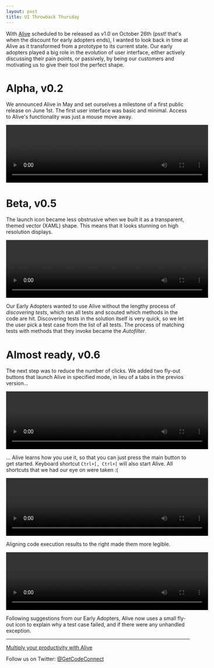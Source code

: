 ```yaml
---
layout: post
title: UI Throwback Thursday
---
```


With [Alive](//comealive.io/) scheduled to be released as v1.0 on October 26th (psst! that's when the discount for early adopters ends), I wanted to look back in time at Alive as it transformed from a prototype to its current state. Our early adopters played a big role in the evolution of user interface, either actively discussing their pain points, or passively, by being our customers and motivating us to give their tool the perfect shape.

# Alpha, v0.2

We announced Alive in May and set ourselves a milestone of a first public release on June 1st. 
The first user interface was basic and minimal. Access to Alive's functionality was just a mouse move away.

<video width="554" height="158" autoplay loop>
  <source src="{{baseurl}}/images/UI-Throwback-Thursday/v02basic.webm" type="video/webm">
  <source src="{{baseurl}}/images/UI-Throwback-Thursday/v02basic.mp4" type="video/mp4">
*Video of interface in version 0.2. (your browser does not support the video tag)*
</video>

# Beta, v0.5

The launch icon became less obstrusive when we built it as a transparent, themed vector (XAML) shape. This means that it looks stunning on high resolution displays.

<video width="554" height="158" autoplay loop>
  <source src="{{baseurl}}/images/UI-Throwback-Thursday/v05test selection.webm" type="video/webm">
  <source src="{{baseurl}}/images/UI-Throwback-Thursday/v05test selection.mp4" type="video/mp4">
*Video of interface in version 0.5. (your browser does not support the video tag)*
</video>

Our Early Adopters wanted to use Alive without the lengthy process of *discovering tests*, which ran all tests and scouted which methods in the code are hit. Discovering tests in the solution itself is very quick, so we let the user pick a test case from the list of all tests. The process of matching tests with methods that they invoke became the *Autofilter*.

# Almost ready, v0.6

The next step was to reduce the number of clicks. We added two fly-out buttons that launch Alive in specified mode, in lieu of a tabs in the previos version...

<video width="554" height="158" autoplay loop>
  <source src="{{baseurl}}/images/UI-Throwback-Thursday/v06launch test.webm" type="video/webm">
  <source src="{{baseurl}}/images/UI-Throwback-Thursday/v06launch test.mp4" type="video/mp4">
*Video of interface in version 0.5. (your browser does not support the video tag)*
</video>

... Alive learns how you use it, so that you can just press the main button to get started. Keyboard shortcut `Ctrl+[, Ctrl+[` will also start Alive. All shortcuts that we had our eye on were taken :(

<video width="554" height="158" autoplay loop>
  <source src="{{baseurl}}/images/UI-Throwback-Thursday/v06smart launch and keystroke.webm" type="video/webm">
  <source src="{{baseurl}}/images/UI-Throwback-Thursday/v05test selection.mp4" type="video/mp4">
*Video of interface in version 0.5. (your browser does not support the video tag)*
</video>

Aligning code execution results to the right made them more legible.

<video width="554" height="158" autoplay loop>
  <source src="{{baseurl}}/images/UI-Throwback-Thursday/v06test failed message.webm" type="video/webm">
  <source src="{{baseurl}}/images/UI-Throwback-Thursday/v06test failed message.mp4" type="video/mp4">
*Video of interface in version 0.5. (your browser does not support the video tag)*
</video>

Following suggestions from our Early Adopters, Alive now uses a small fly-out icon to explain why a test case failed, and if there were any unhandled exception.

---

[Multiply your productivity with Alive](//comealive.io/)

Follow us on Twitter: [@GetCodeConnect](http://twitter.com/GetCodeConnect)
